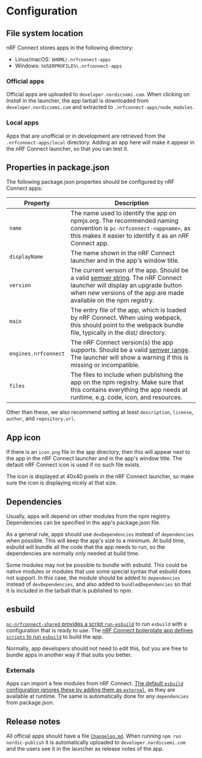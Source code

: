 ---
---

# Configuration

## File system location

nRF Connect stores apps in the following directory:

- Linux/macOS: `$HOME/.nrfconnect-apps`
- Windows: `%USERPROFILE%\.nrfconnect-apps`

### Official apps

Official apps are uploaded to `developer.nordicsemi.com`. When clicking on
_Install_ in the launcher, the app tarball is downloaded from
`developer.nordicsemi.com` and extracted to `.nrfconnect-apps/node_modules`.

### Local apps

Apps that are unofficial or in development are retrieved from the
`.nrfconnect-apps/local` directory. Adding an app here will make it appear in
the nRF Connect launcher, so that you can test it.

## Properties in package.json

The following package.json properties should be configured by nRF Connect apps:

| Property             | Description                                                                                                                                                                                                         |
| -------------------- | ------------------------------------------------------------------------------------------------------------------------------------------------------------------------------------------------------------------- |
| `name`               | The name used to identify the app on npmjs.org. The recommended naming convention is `pc-nrfconnect-<appname>`, as this makes it easier to identify it as an nRF Connect app.                                       |
| `displayName`        | The name shown in the nRF Connect launcher and in the app's window title.                                                                                                                                           |
| `version`            | The current version of the app. Should be a valid [semver string](http://semver.org/). The nRF Connect launcher will display an upgrade button when new versions of the app are made available on the npm registry. |
| `main`               | The entry file of the app, which is loaded by nRF Connect. When using webpack, this should point to the webpack bundle file, typically in the dist/ directory.                                                      |
| `engines.nrfconnect` | The nRF Connect version(s) the app supports. Should be a valid [semver range](https://github.com/npm/node-semver#ranges). The launcher will show a warning if this is missing or incompatible.                      |
| `files`              | The files to include when publishing the app on the npm registry. Make sure that this contains everything the app needs at runtime, e.g. code, icon, and resources.                                                 |

Other than these, we also recommend setting at least `description`, `license`,
`author`, and `repository.url`.

## App icon

If there is an `icon.png` file in the app directory, then this will appear next
to the app in the nRF Connect launcher and in the app's window title. The
default nRF Connect icon is used if no such file exists.

The icon is displayed at 40x40 pixels in the nRF Connect launcher, so make sure
the icon is displaying nicely at that size.

## Dependencies

Usually, apps will depend on other modules from the npm registry. Dependencies
can be specified in the app's package.json file.

As a general rule, apps should use `devDependencies` instead of `dependencies`
when possible. This will keep the app's size to a minimum. At build time,
esbuild will bundle all the code that the app needs to run, so the dependencies
are normally only needed at build time.

Some modules may not be possible to bundle with esbuild. This could be native
modules or modules that use some special syntax that esbuild does not support.
In this case, the module should be added to `dependencies` instead of
`devDependencies`, and also added to `bundledDependencies` so that it is
included in the tarball that is published to npm.

## esbuild

[`pc-nrfconnect-shared` provides a script `run-esbuild`](https://github.com/NordicSemiconductor/pc-nrfconnect-shared/blob/f37df1b07394d9b26e93503eca33b12f12d5b210/package.json#L16)
to run `esbuild` with a configuration that is ready to use. The
[nRF Connect boilerplate app defines `scripts` to run `esbuild`](https://github.com/NordicSemiconductor/pc-nrfconnect-boilerplate/blob/f337484c811d4725b4cff33dd2da4cd6e185f2ea/package.json#L24-L27)
to build the app.

Normally, app developers should not need to edit this, but you are free to
bundle apps in another way if that suits you better.

### Externals

Apps can import a few modules from nRF Connect.
[The default `esbuild` configuration ignores these by adding them as `external`](https://github.com/NordicSemiconductor/pc-nrfconnect-shared/blob/f37df1b07394d9b26e93503eca33b12f12d5b210/scripts/esbuild-renderer.js#L36-L61),
as they are available at runtime. The same is automatically done for any
`dependencies` from package.json.

## Release notes

All official apps should have a file [`Changelog.md`](./changelogs). When
running `npm run nordic-publish` it is automatically uploaded to
`developer.nordicsemi.com` and the users see it in the launcher as release notes
of the app.
